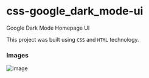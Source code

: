# css-google_dark_mode-ui

Google Dark Mode Homepage UI

This project was built using `CSS` and `HTML` technology.

### Images
![image](https://user-images.githubusercontent.com/68450622/184617738-fe6409b5-f564-4960-ba2e-32a62c542766.png)
